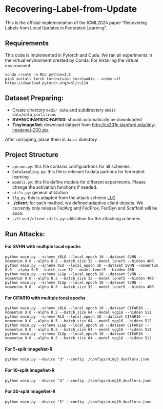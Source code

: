 # Recovering-Label-from-Update
This is the official implementation of the ICML2024 paper "Recovering Labels from Local Updates in Federated Learning".

## Requirements
This code is implemented in Pytorch and Cuda. We ran all experiments in the virtual environment created by Conda.
For installing the virtual environment:
```
conda create -n RLU python=3.8
pip3 install torch torchvision torchaudio --index-url https://download.pytorch.org/whl/cu124
```

## Dataset Preparing:
* Create directory `mkdir data` and subdirectory `mkdir data/data_partitions`
* **SVHN/CIFAR10/CIFAR100**: should automatically be downloaded
* **TinyImageNet**: download dataset from http://cs231n.stanford.edu/tiny-imagenet-200.zip.
  
After unzipping, place them in `data/` directory

## Project Structure
* `option.py`: this file contains configuartions for all schemes. 
* `DataSampling.py`: this file is relevant to data partions for federated learning
* `models.py`: this file define models for different experiments. Please change the activation functions if needed.
* `utils.py`: general utilization 
* `llg.py`: this is adapted from the attack scheme [LLG](https://github.com/tklab-tud/LLG)
* **./client**: for each method, we defined adaptive client objects. We currently only release FedAvg and FedProx. FedDyn and Scaffold will be soon.
* `./client/client_utils.py`: utilization for the attacking schemes


## Run Attacks:

#### For SVHN with multiple local epochs

```
python main.py --scheme iRLG --local_epoch 10 --dataset SVHN --momentum 0.0 --alpha 0.5 --batch_size 32 --model lenet5 --hidden 400
python main.py --scheme RLU --local_epoch 10 --dataset SVHN --momentum 0.0 --alpha 0.5 --batch_size 32 --model lenet5 --hidden 400
python main.py --scheme LLGp --local_epoch 10 --dataset SVHN --momentum 0.0 --alpha 0.5 --batch_size 32 --model lenet5 --hidden 400
python main.py --scheme ZLGp --local_epoch 10 --dataset SVHN --momentum 0.0 --alpha 0.5 --batch_size 32 --model lenet5 --hidden 400
```

#### For CIFAR10 with multiple local epochs

```
python main.py --scheme iRLG --local_epoch 10 --dataset CIFAR10 --momentum 0.0 --alpha 0.5 --batch_size 64 --model vgg16 --hidden 512
python main.py --scheme RLU --local_epoch 10 --dataset CIFAR10 --momentum 0.0 --alpha 0.5 --batch_size 64 --model vgg16 --hidden 512
python main.py --scheme LLGp --local_epoch 10 --dataset CIFAR10 --momentum 0.0 --alpha 0.5 --batch_size 64 --model vgg16 --hidden 512
python main.py --scheme ZLGp --local_epoch 10 --dataset CIFAR10 --momentum 0.0 --alpha 0.5 --batch_size 64 --model vgg16 --hidden 512
```

#### For 5-split ImageNet-R
```
python main.py --device "3" --config ./configs/mimg5_duallora.json 
```

#### For 10-split ImageNet-R

```
python main.py --device "4" --config ./configs/mimg10_duallora.json 
```

#### For 20-split ImageNet-R

```
python main.py --device "5" --config ./configs/mimg20_duallora.json 
```
